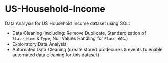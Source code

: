 # US-Household-Income
Data Analysis for US Household Income dataset using SQL: 
- Data Cleaning (including: Remove Duplicate, Standardization of `State_Name` & `Type`, Null Values Handling for `Place`, etc.)
- Exploratory Data Analysis
- Automated Data Cleaning (create stored prodecures & events to enable automated data cleaning for this dataset)
